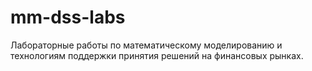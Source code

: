 # mm-dss-labs
Лабораторные работы по математическому моделированию и технологиям поддержки принятия решений на финансовых рынках.
